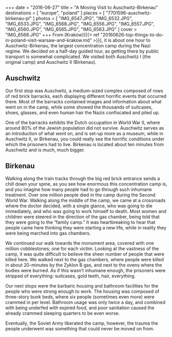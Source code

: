 +++
date    = "2016-06-27"
title   = "A Moving Visit to Auschwitz-Birkenau"
destinations = [ "europe", "poland" ]
places  = [ "7701596-auschwitz-birkenau-pl" ]
photos  = [
  "IMG_6547.JPG", "IMG_6532.JPG", "IMG_6533.JPG", "IMG_6568.JPG", "IMG_6556.JPG",
  "IMG_6557.JPG", "IMG_6560.JPG", "IMG_6565.JPG", "IMG_6563.JPG"
]
cover = "IMG_6568.JPG"
+++
From [Kraków]({{< ref "20160626-top-things-to-do-in-poland-visit-warsaw-and-krakow.md" >}}), it is about one hour to Auschwitz-Birkenau, the largest concentration camp during the Nazi regime. We decided on a half-day guided tour, as getting there by public transport is somewhat complicated. We visited both Auschwitz I (the original camp) and Auschwitz II (Birkenau).
<!--more-->

## Auschwitz
Our first stop was Auschwitz, a medium-sized complex composed of rows of red brick barracks, each displaying different horrific events that occurred there. Most of the barracks contained images and information about what went on in the camp, while some showed the thousands of suitcases, shoes, glasses, and even human hair the Nazis confiscated and piled up.

One of the barracks exhibits the Dutch occupation in World War II, where around 80% of the Jewish population did not survive. Auschwitz serves as an introduction of what went on, and is set-up more as a museum, while in Auschwitz II, or Birkenau, you could really see the horrific conditions under which the prisoners had to live. Birkenau is located about ten minutes from Auschwitz and is much, much bigger.

## Birkenau
Walking along the train tracks through the big red brick entrance sends a chill down your spine, as you see how enormous this concentration camp is, and you imagine how many people had to go through such inhumane treatment. Over one million people died in the camp during the Second World War. Walking along the middle of the camp, we came at a crossroads where the doctor decided, with a single glance, who was going to die immediately, and who was going to work himself to death. Most women and children were steered in the direction of the gas chamber, being told that they were going to the “family camp.” It was heartbreaking to hear that people came here thinking they were starting a new life, while in reality they were being marched into gas chambers.

We continued our walk towards the monument area, covered with one million cobblestones; one for each victim. Looking at the vastness of the camp, it was quite difficult to believe the sheer number of people that were killed here. We walked next to the gas chambers, where people were killed in about 20-minutes by the Zyklon B gas, and next to the ovens where the bodies were burned. As if this wasn’t inhumane enough, the prisoners were stripped of everything: suitcases, gold teeth, hair, everything.

Our next stops were the barbaric housing and bathroom facilities for the people who were strong enough to work. The housing was composed of three-story bunk beds, where six people (sometimes even more) were crammed in per level. Bathroom usage was only twice a day, and combined with being underfed with expired food, and poor sanitation caused the already crammed sleeping quarters to be even worse.

Eventually, the Soviet Army liberated the camp, however, the trauma the people underwent was something that could never be moved on from.
